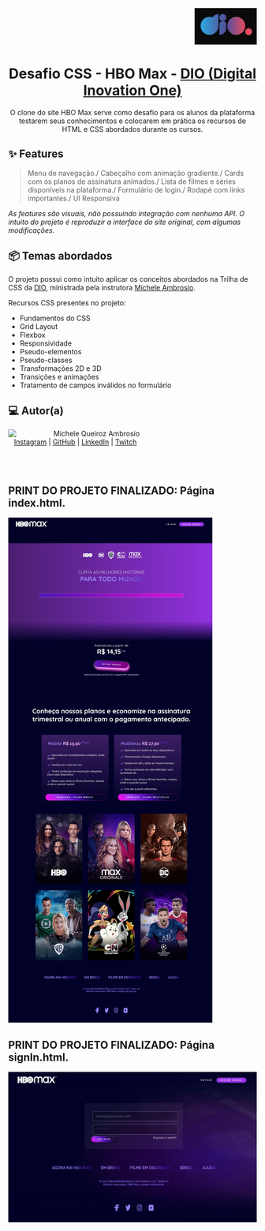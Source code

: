 <div align="right"><img src="./assets/prints/icon_dio_single.png" alt=""></div>
<h1 align="center">Desafio CSS - HBO Max - <a href="https://dio.me/"> DIO (Digital Inovation One)</a></h1>


<p align="center">
  O clone do site HBO Max serve como desafio para os alunos da plataforma testarem seus conhecimentos e colocarem em prática os recursos de HTML e CSS abordados durante os cursos.
</p>

<h2 id="features">✨ Features</h2>

> Menu de navegação./
> Cabeçalho com animação gradiente./
> Cards com os planos de assinatura animados./
> Lista de filmes e séries disponíveis na plataforma./
> Formulário de login./
> Rodapé com links importantes./
> UI Responsiva

*As features são visuais, não possuindo integração com nenhuma API. O intuito do projeto é reproduzir a interface do site original, com algumas modificações.*

<h2 id="topics">📦 Temas abordados</h2>

O projeto possui como intuito aplicar os conceitos abordados na Trilha de CSS da <a href="https://dio.me">DIO</a>, ministrada pela instrutora <a href="https://github.com/micheleambrosio">Michele Ambrosio</a>.

Recursos CSS presentes no projeto:

- Fundamentos do CSS
- Grid Layout
- Flexbox
- Responsividade
- Pseudo-elementos
- Pseudo-classes
- Transformações 2D e 3D
- Transições e animações
- Tratamento de campos inválidos no formulário


<h2 id="author">💻 Autor(a)</h2>
<p>
    <img align=left margin=10 width=80 src="https://avatars.githubusercontent.com/u/55519539?v=4"/>
    <p>&nbsp&nbsp&nbspMichele Queiroz Ambrosio<br>
    &nbsp&nbsp&nbsp<a href="http://instagram.com/programi_">Instagram</a>&nbsp;|&nbsp;<a href="https://github.com/micheleambrosio">GitHub</a>&nbsp;|&nbsp;<a href="https://www.linkedin.com/in/michele-ambrosio-a4899661/">LinkedIn</a>&nbsp;|&nbsp;<a href="https://www.twitch.tv/michele_ambrosio">Twitch</a></p>
</p>
<br><br>
<h2>PRINT DO PROJETO FINALIZADO: Página index.html.</h2>
<img src="./assets/prints/home-index.jpeg" alt="Print da pagina index do desafio finalizado">
<h2>PRINT DO PROJETO FINALIZADO: Página signIn.html.</h2>
<img src="./assets/prints/page-login.jpeg" alt="Print da página de login">
